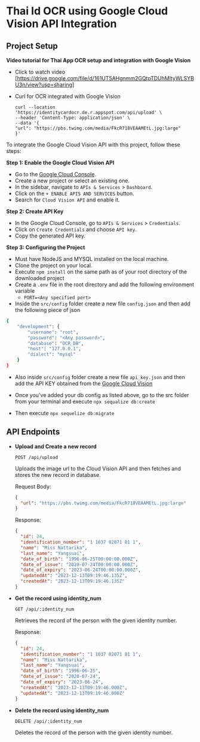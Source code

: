 # Thai Id OCR using Google Cloud Vision API Integration

## Project Setup

**Video tutorial for Thai App OCR setup and integration with Google Vision**
- Click to watch video [https://drive.google.com/file/d/161UT5AHgnmm2GQtpTDUhMltyWLSYBU3n/view?usp=sharing]

- Curl for OCR integrated with Google Vision
  ```
  curl --location 'https://identitycardocr.de.r.appspot.com/api/upload' \
  --header 'Content-Type: application/json' \
  --data '{
  "url": "https://pbs.twimg.com/media/FkcR718VEAAMEtL.jpg:large"
  }'
  ```

To integrate the Google Cloud Vision API with this project, follow these steps:

**Step 1: Enable the Google Cloud Vision API**

- Go to the [Google Cloud Console](https://console.cloud.google.com/).
- Create a new project or select an existing one.
- In the sidebar, navigate to `APIs & Services` > `Dashboard`.
- Click on the `+ ENABLE APIS AND SERVICES` button.
- Search for `Cloud Vision API` and enable it.

**Step 2: Create API Key**

- In the Google Cloud Console, go to `APIs & Services` > `Credentials`.
- Click on `Create Credentials` and choose `API key`.
- Copy the generated API key.


**Step 3: Configuring the Project**

- Must have NodeJS and MYSQL installed on the local machine.
- Clone the project on your local.
- Execute `npm install` on the same path as of your root directory of the downloaded project
- Create a `.env` file in the root directory and add the following environment variable
  - `PORT=<Any specified port>`
- Inside the `src/config` folder create a new file `config.json` and then add the following piece of json

```bash
{
    "development": {
        "username": "root",
        "password": "<Any password>",
        "database": "OCR_DB",
        "host": "127.0.0.1",
        "dialect": "mysql"
    }
}
```
- Also inside `src/config` folder create a new file `api_key.json` and then add the API KEY obtained from the [Google Cloud Vision](https://cloud.google.com/vision)

- Once you've added your db config as listed above, go to the src folder from your terminal and execute `npx sequalize db:create`

- Then execute `npx sequelize db:migrate`


## API Endpoints


- **Upload and Create a new record**

  ```
  POST /api/upload
  ```

  Uploads the image url to the Cloud Vision API and then fetches and stores the new record in database.

  Request Body:

  ```json
  {
    "url": "https://pbs.twimg.com/media/FkcR718VEAAMEtL.jpg:large"
  }
  ```

  Response:

  ```json
  {
    "id": 24,
    "identification_number": "1 1037 02071 81 1",
    "name": "Miss Nattarika",
    "last_name": "Yangsuai",
    "date_of_birth": "1996-06-25T00:00:00.000Z",
    "date_of_issue": "2020-07-24T00:00:00.000Z",
    "date_of_expiry": "2023-06-24T00:00:00.000Z",
    "updatedAt": "2023-12-13T09:19:46.135Z",
    "createdAt": "2023-12-13T09:19:46.135Z"
  }
  ```


- **Get the record using identity_num**

  ```
  GET /api/:identity_num
  ```

  Retrieves the record of the person with the given identity number.

  Response:

  ```json
  {
    "id": 24,
    "identification_number": "1 1037 02071 81 1",
    "name": "Miss Nattarika",
    "last_name": "Yangsuai",
    "date_of_birth": "1996-06-25",
    "date_of_issue": "2020-07-24",
    "date_of_expiry": "2023-06-24",
    "createdAt": "2023-12-13T09:19:46.000Z",
    "updatedAt": "2023-12-13T09:19:46.000Z"
  }
  ```

- **Delete the record using identity_num**

  ```
  DELETE /api/:identity_num
  ```

  Deletes the record of the person with the given identity number.



